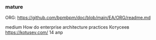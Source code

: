 ### mature
ORG: https://github.com/bpmbpm/doc/blob/main/EA/ORG/readme.md


medium How do enterprise architecture practices Котусеев  https://kotusev.com/
14 апр
